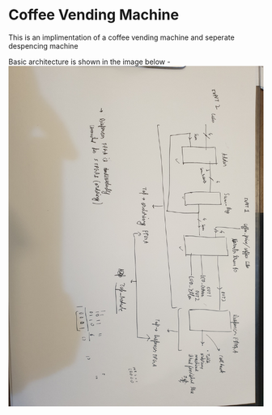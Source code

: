# Coffee Vending Machine

This is an implimentation of a coffee vending machine and seperate despencing machine

Basic architecture is shown in the image below -
![Block Diaram](coffeeVendingMachine.jpg "Block Diagram")
